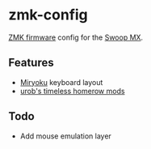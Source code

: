 # zmk-config
[ZMK firmware](https://github.com/zmkfirmware/zmk/) config for the [Swoop MX](https://github.com/jimmerricks/swoop).

## Features
- [Miryoku](https://github.com/manna-harbour/miryoku) keyboard layout
- [urob's timeless homerow mods](https://github.com/urob/zmk-config#timeless-homerow-mods)

## Todo
- Add mouse emulation layer

